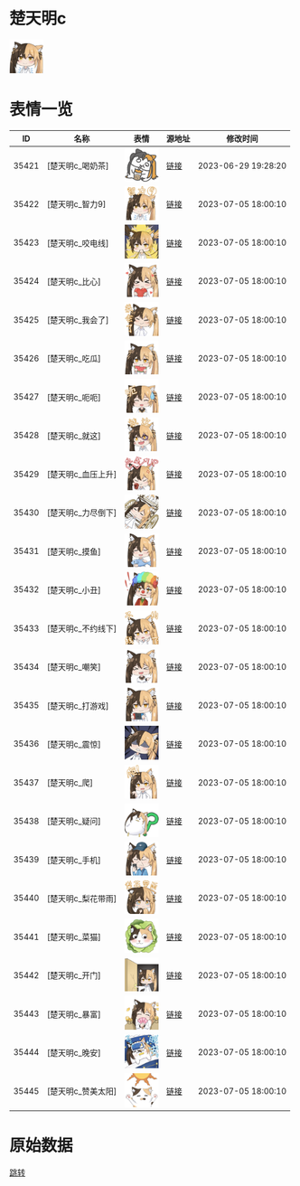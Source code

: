 # 楚天明c

<img src="./cover.png" height="60" alt="cover" />

# 表情一览

|ID|名称|表情|源地址|修改时间|
|----|----|----|----|----|
|35421|[楚天明c_喝奶茶]|<img src="./pic/035421_%5B楚天明c_喝奶茶%5D.png" height="60" alt="喝奶茶"/>|[链接](https://i0.hdslb.com/bfs/garb/e8650c54b55d519c154512fef6c24db9ed2a82a8.png)|2023-06-29 19:28:20|
|35422|[楚天明c_智力9]|<img src="./pic/035422_%5B楚天明c_智力9%5D.png" height="60" alt="智力9"/>|[链接](https://i0.hdslb.com/bfs/garb/bae3fe3ad5ee4fecf0f14021c1fce326437b96cd.png)|2023-07-05 18:00:10|
|35423|[楚天明c_咬电线]|<img src="./pic/035423_%5B楚天明c_咬电线%5D.png" height="60" alt="咬电线"/>|[链接](https://i0.hdslb.com/bfs/garb/4109814bbc623fc827ed0aa1707b8ebffcb31b88.png)|2023-07-05 18:00:10|
|35424|[楚天明c_比心]|<img src="./pic/035424_%5B楚天明c_比心%5D.png" height="60" alt="比心"/>|[链接](https://i0.hdslb.com/bfs/garb/dbe99510417fccabdaa4f0c7e5e4b69d0d05c395.png)|2023-07-05 18:00:10|
|35425|[楚天明c_我会了]|<img src="./pic/035425_%5B楚天明c_我会了%5D.png" height="60" alt="我会了"/>|[链接](https://i0.hdslb.com/bfs/garb/c019ea9760fce428fdacefa74d73d735744d2096.png)|2023-07-05 18:00:10|
|35426|[楚天明c_吃瓜]|<img src="./pic/035426_%5B楚天明c_吃瓜%5D.png" height="60" alt="吃瓜"/>|[链接](https://i0.hdslb.com/bfs/garb/f2b11ae09ec85dd05df94c0c12fbf26de2119994.png)|2023-07-05 18:00:10|
|35427|[楚天明c_呃呃]|<img src="./pic/035427_%5B楚天明c_呃呃%5D.png" height="60" alt="呃呃"/>|[链接](https://i0.hdslb.com/bfs/garb/5e943ae54e9dfe84d9ab6062f44d49e337f59593.png)|2023-07-05 18:00:10|
|35428|[楚天明c_就这]|<img src="./pic/035428_%5B楚天明c_就这%5D.png" height="60" alt="就这"/>|[链接](https://i0.hdslb.com/bfs/garb/e62412a4290eb35b87159c5e0fd87a86afc20ef3.png)|2023-07-05 18:00:10|
|35429|[楚天明c_血压上升]|<img src="./pic/035429_%5B楚天明c_血压上升%5D.png" height="60" alt="血压上升"/>|[链接](https://i0.hdslb.com/bfs/garb/d412d83730b924d0d76a2a43dff204bfec9e48b6.png)|2023-07-05 18:00:10|
|35430|[楚天明c_力尽倒下]|<img src="./pic/035430_%5B楚天明c_力尽倒下%5D.png" height="60" alt="力尽倒下"/>|[链接](https://i0.hdslb.com/bfs/garb/f03649a86a87de2a9cd9b64f7ef88f4cd3a17d47.png)|2023-07-05 18:00:10|
|35431|[楚天明c_摸鱼]|<img src="./pic/035431_%5B楚天明c_摸鱼%5D.png" height="60" alt="摸鱼"/>|[链接](https://i0.hdslb.com/bfs/garb/c7a68fb0157bffb3d378e1386958a3ded647db61.png)|2023-07-05 18:00:10|
|35432|[楚天明c_小丑]|<img src="./pic/035432_%5B楚天明c_小丑%5D.png" height="60" alt="小丑"/>|[链接](https://i0.hdslb.com/bfs/garb/3b4229b2fe3e1777a7ee840bf5b54ddf8381721c.png)|2023-07-05 18:00:10|
|35433|[楚天明c_不约线下]|<img src="./pic/035433_%5B楚天明c_不约线下%5D.png" height="60" alt="不约线下"/>|[链接](https://i0.hdslb.com/bfs/garb/84e936fed04d5ef2cfd2640ccb13bd2ced417546.png)|2023-07-05 18:00:10|
|35434|[楚天明c_嘲笑]|<img src="./pic/035434_%5B楚天明c_嘲笑%5D.png" height="60" alt="嘲笑"/>|[链接](https://i0.hdslb.com/bfs/garb/5e39d10aa0f11f14ba27304594705fb1b1e2f6ba.png)|2023-07-05 18:00:10|
|35435|[楚天明c_打游戏]|<img src="./pic/035435_%5B楚天明c_打游戏%5D.png" height="60" alt="打游戏"/>|[链接](https://i0.hdslb.com/bfs/garb/c624fb952d36c72a48d53e16699eb4b3f8a2732f.png)|2023-07-05 18:00:10|
|35436|[楚天明c_震惊]|<img src="./pic/035436_%5B楚天明c_震惊%5D.png" height="60" alt="震惊"/>|[链接](https://i0.hdslb.com/bfs/garb/400647bd4d4d1fa74202d687805788acfdc11aa6.png)|2023-07-05 18:00:10|
|35437|[楚天明c_爬]|<img src="./pic/035437_%5B楚天明c_爬%5D.png" height="60" alt="爬"/>|[链接](https://i0.hdslb.com/bfs/garb/fa91b09ea8cbedd2de20e3d9bd5b53e864046ad7.png)|2023-07-05 18:00:10|
|35438|[楚天明c_疑问]|<img src="./pic/035438_%5B楚天明c_疑问%5D.png" height="60" alt="疑问"/>|[链接](https://i0.hdslb.com/bfs/garb/8604c681bb03b41f69e97ee43e0fa35946283dde.png)|2023-07-05 18:00:10|
|35439|[楚天明c_手机]|<img src="./pic/035439_%5B楚天明c_手机%5D.png" height="60" alt="手机"/>|[链接](https://i0.hdslb.com/bfs/garb/a84c0e17fbb3df932b739f3d92f82c8057b48948.png)|2023-07-05 18:00:10|
|35440|[楚天明c_梨花带雨]|<img src="./pic/035440_%5B楚天明c_梨花带雨%5D.png" height="60" alt="梨花带雨"/>|[链接](https://i0.hdslb.com/bfs/garb/d5db388ed63049d8d957254a8a29df2541689b68.png)|2023-07-05 18:00:10|
|35441|[楚天明c_菜猫]|<img src="./pic/035441_%5B楚天明c_菜猫%5D.png" height="60" alt="菜猫"/>|[链接](https://i0.hdslb.com/bfs/garb/69d73f8c9035a0170805d48c45e5c90903c63d40.png)|2023-07-05 18:00:10|
|35442|[楚天明c_开门]|<img src="./pic/035442_%5B楚天明c_开门%5D.png" height="60" alt="开门"/>|[链接](https://i0.hdslb.com/bfs/garb/37509b3936f23d17855635c5c29de5758d906e1c.png)|2023-07-05 18:00:10|
|35443|[楚天明c_暴富]|<img src="./pic/035443_%5B楚天明c_暴富%5D.png" height="60" alt="暴富"/>|[链接](https://i0.hdslb.com/bfs/garb/c99768e103e63ae0564ef6273cd10c8870de5797.png)|2023-07-05 18:00:10|
|35444|[楚天明c_晚安]|<img src="./pic/035444_%5B楚天明c_晚安%5D.png" height="60" alt="晚安"/>|[链接](https://i0.hdslb.com/bfs/garb/e91abe480ed1f4be19898ca637d70f46b217e973.png)|2023-07-05 18:00:10|
|35445|[楚天明c_赞美太阳]|<img src="./pic/035445_%5B楚天明c_赞美太阳%5D.png" height="60" alt="赞美太阳"/>|[链接](https://i0.hdslb.com/bfs/garb/daca71eb9f8a5fe5bd48aaded5c8901d7fb2412e.png)|2023-07-05 18:00:10|

# 原始数据

[跳转](./raw.json)

